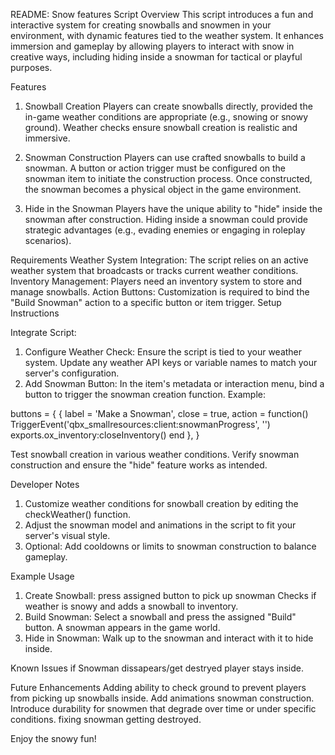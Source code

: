 README: Snow features Script
Overview
This script introduces a fun and interactive system for creating snowballs and snowmen in your environment, with dynamic features tied to the weather system. It enhances immersion and gameplay by allowing players to interact with snow in creative ways, including hiding inside a snowman for tactical or playful purposes.

Features
1. Snowball Creation
Players can create snowballs directly, provided the in-game weather conditions are appropriate (e.g., snowing or snowy ground).
Weather checks ensure snowball creation is realistic and immersive.

2. Snowman Construction
Players can use crafted snowballs to build a snowman.
A button or action trigger must be configured on the snowman item to initiate the construction process.
Once constructed, the snowman becomes a physical object in the game environment.

3. Hide in the Snowman
Players have the unique ability to "hide" inside the snowman after construction.
Hiding inside a snowman could provide strategic advantages (e.g., evading enemies or engaging in roleplay scenarios).

Requirements
Weather System Integration: The script relies on an active weather system that broadcasts or tracks current weather conditions.
Inventory Management: Players need an inventory system to store and manage snowballs.
Action Buttons: Customization is required to bind the "Build Snowman" action to a specific button or item trigger.
Setup Instructions


Integrate Script:

1. Configure Weather Check:
Ensure the script is tied to your weather system. Update any weather API keys or variable names to match your server's configuration.
2. Add Snowman Button:
In the item's metadata or interaction menu, bind a button to trigger the snowman creation function. Example:

buttons = {
				{
					label = 'Make a Snowman',
					close = true,
					action = function()
						TriggerEvent('qbx_smallresources:client:snowmanProgress', '')
						exports.ox_inventory:closeInventory()
					end
				},
			}

Test snowball creation in various weather conditions.
Verify snowman construction and ensure the "hide" feature works as intended.


Developer Notes
1. Customize weather conditions for snowball creation by editing the checkWeather() function.
2. Adjust the snowman model and animations in the script to fit your server's visual style.
3. Optional: Add cooldowns or limits to snowman construction to balance gameplay.

Example Usage
1. Create Snowball:
press assigned button to pick up snowman 
Checks if weather is snowy and adds a snowball to inventory.
2. Build Snowman:
 Select a snowball and press the assigned "Build" button.
A snowman appears in the game world.
3. Hide in Snowman:
Walk up to the snowman and interact with it to hide inside.


Known Issues
if Snowman dissapears/get destryed player stays inside.

Future Enhancements
Adding ability to check ground to prevent players from picking up snowballs inside.
Add animations snowman construction.
Introduce durability for snowmen that degrade over time or under specific conditions.
fixing snowman getting destroyed.

Enjoy the snowy fun!
